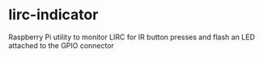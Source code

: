 lirc-indicator
==============

Raspberry Pi utility to monitor LIRC for IR button presses and flash an LED attached to the GPIO connector